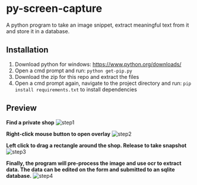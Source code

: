 # py-screen-capture
A python program to take an image snippet, extract meaningful text from it and store it in a database.
## Installation
1. Download python for windows: https://www.python.org/downloads/ 
2. Open a cmd prompt and run: ```python get-pip.py``` 
3. Download the zip for this repo and extract the files
4. Open a cmd prompt again, navigate to the project directory and run: ```pip install requirements.txt``` to install dependencies
## Preview
**Find a private shop**
![step1](https://user-images.githubusercontent.com/74625690/177009782-8feba27f-14d4-41a2-baa6-f7c3fcf3cd80.png)

**Right-click mouse button to open overlay**
![step2](https://user-images.githubusercontent.com/74625690/177009794-0f65fc78-febf-4e31-bf1a-fd14a4e98bda.jpg)

**Left click to drag a rectangle around the shop. Release to take snapshot**
![step3](https://user-images.githubusercontent.com/74625690/177009807-9279d174-9068-4980-99a7-d4f5360ecb3c.jpg)

**Finally, the program will pre-process the image and use ocr to extract data. The data can be edited on the form and submitted to an sqlite database.**
![step4](https://user-images.githubusercontent.com/74625690/177009818-674a9c00-fbd4-4daf-818f-e8bd67ee3409.png)
